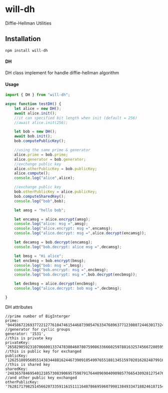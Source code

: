 # will-dh

Diffie-Hellman Utilities 

## Installation

    npm install will-dh

#### DH
DH class implement for handle diffie-hellman algorithm 

#### Usage

```typescript
import { DH } from "will-dh";

async function testDH() {
    let alice = new DH();
    await alice.init();
    //it can specified bit length when init (default = 256)
    //await alice.init(256);

    let bob = new DH();
    await bob.init();
    bob.computePublicKey();

    //using the same prime & generator 
    alice.prime = bob.prime;
    alice.generator = bob.generator;
    //exchange public key
    alice.otherPublicKey = bob.publicKey;
    alice.compute();
    console.log("alice",alice);

    //exchange public key
    bob.otherPublicKey = alice.publicKey;
    bob.computeSharedKey();
    console.log("bob",bob);

    let amsg = "hello bob";

    let encamsg = alice.encrypt(amsg);
    console.log("alice: msg =",amsg);
    console.log("alice.encrypt: msg =",encamsg);
    console.log("alice.decrypt: msg =",alice.decrypt(encamsg));

    let decamsg = bob.decrypt(encamsg);
    console.log("bob.decrypt: alice msg =",decamsg);

    let bmsg = "Hi alice";
    let encbmsg = bob.encrypt(bmsg);
    console.log("bob: msg =",bmsg);
    console.log("bob.encrypt: msg =",encbmsg);
    console.log("bob.decrypt: msg =",bob.decrypt(encbmsg));

    let decbmsg = alice.decrypt(encbmsg);
    console.log("alice.decrypt: bob msg =",decbmsg);

}

```

DH attributes

    //prime number of BigInterger
    prime: '94458672269377221277610474615446873905476334768963771230807244630173242881841',
    //generator for cyclic groups
    generator: '1531',
    //this is private key
    privateKey: '26582905923107066001337478380460780759086336660259788163257456672805955270421',
    //this is public key for exchanged
    publicKey: '12625180956055143834488162446739091054997655188134515970201628248799161883148',
    //this is shared key
    sharedKey: '24836578469540121857308390695759879176440969040909857766543092812754760939849',
    //and other public key exchanged
    otherPublicKey: '7628171798251456620733591161511116487866959607998138493347188246187154049907'

